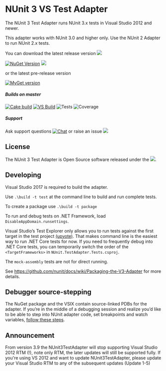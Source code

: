 # NUnit 3 VS Test Adapter #

The NUnit 3 Test Adapter runs NUnit 3.x tests in Visual Studio 2012 and newer.

This adapter works with NUnit 3.0 and higher only. Use the NUnit 2 Adapter to run NUnit 2.x tests.

You can download the latest release version ![](https://img.shields.io/github/release-date/nunit/nunit3-vs-adapter.svg?style=flat)

[![NuGet Version](https://img.shields.io/nuget/v/NUnit3TestAdapter.svg)](https://www.nuget.org/packages/NUnit3TestAdapter)  ![](https://img.shields.io/nuget/dt/NUnit3TestAdapter.svg?style=flat)

or the latest pre-release version

[![MyGet version](https://img.shields.io/myget/nunit/vpre/NUnit3TestAdapter.svg?label=Myget%3A%20Latest%20pre-release&style=flat)](https://www.myget.org/feed/nunit/package/nuget/NUnit3TestAdapter)

##### Builds on master
[![Cake build](https://img.shields.io/azure-devops/build/nunit/nunit/NUnit3TestAdapter.Github.Cake.CI.svg?label=Cake%20build&style=flat)](https://nunit.visualstudio.com/NUnit/_build?definitionId=12&_a=completed)
[![VS Build](https://img.shields.io/azure-devops/build/nunit/nunit/4.svg?label=VS%20build&style=flat)](https://nunit.visualstudio.com/NUnit/_build?definitionId=4&_a=completed)
![Tests](https://img.shields.io/azure-devops/tests/nunit/nunit/4.svg?style=flat)
![Coverage](https://img.shields.io/azure-devops/coverage/nunit/nunit/4.svg?style=flat)

##### Support

Ask support questions [![Chat](https://img.shields.io/gitter/room/nunit/nunit.svg?style=flat)](https://gitter.im/nunit/nunit)
or raise an issue [![](https://img.shields.io/github/issues/nunit/NUnit3-vs-Adapter.svg?style=flat)](https://github.com/nunit/nunit3-vs-adapter/issues)

## License ##


The NUnit 3 Test Adapter is Open Source software released under the [![](https://img.shields.io/github/license/nunit/nunit3-vs-adapter.svg?style=flat)](https://nunit.org/nuget/nunit3-license.txt).


## Developing

Visual Studio 2017 is required to build the adapter.

Use `.\build -t test` at the command line to build and run complete tests.

To create a package use `.\build -t package`

To run and debug tests on .NET Framework, load `DisableAppDomain.runsettings`.

Visual Studio’s Test Explorer only allows you to run tests against the first target in the test project
[(upvote)](https://developercommunity.visualstudio.com/content/problem/150864/running-tests-in-a-csproj-with-multiple-targetfram.html).
That makes command line is the easiest way to run .NET Core tests for now. If you need to frequently debug into .NET Core tests,
you can temporarily switch the order of the `<TargetFrameworks>` in `NUnit.TestAdapter.Tests.csproj`.

The `mock-assembly` tests are not for direct running.

See https://github.com/nunit/docs/wiki/Packaging-the-V3-Adapter for more details.

## Debugger source-stepping

The NuGet package and the VSIX contain source-linked PDBs for the adapter.
If you’re in the middle of a debugging session and realize you’d like to be able to step into NUnit adapter code,
set breakpoints and watch variables, [follow these steps](https://github.com/nunit/docs/wiki/Adapter-Source-Stepping).

## Announcement
From version 3.9 the NUnit3TestAdapter will stop supporting Visual Studio 2012 RTM (!), note only RTM, the later updates will still be supported fully. If you're using VS 2012 and want to update NUnit3TestAdapter, please update your Visual Studio RTM to any of the subsequent updates (Update 1-5)